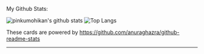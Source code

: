 My Github Stats:

![pinkumohikan's github stats](https://github-readme-stats.vercel.app/api?username=saezurucrow&count_private=true&show_icons=true&theme=buefy)
![Top Langs](https://github-readme-stats.vercel.app/api/top-langs/?username=saezurucrow&theme=buefy&layout=compact&count_private=true)

These cards are powered by https://github.com/anuraghazra/github-readme-stats

---


